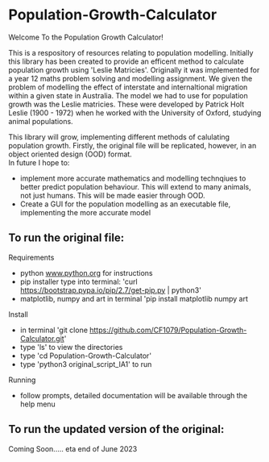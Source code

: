 # Population-Growth-Calculator
Welcome To the Population Growth Calculator!

This is a respository of resources relating to population modelling. 
Initially this library has been created to provide an efficent method to calculate population growth using 'Leslie Matricies'.
Originally it was implemented for a year 12 maths problem solving and modelling assignment. We given the problem of modelling the effect 
of interstate and internaltional migration within a given state in Australia. The model we had to use for population growth was the Leslie matricies. 
These were developed by Patrick Holt Leslie (1900 - 1972) when he worked with the University of Oxford, studying animal populations. 

This library will grow, implementing different methods of calulating population growth. 
Firstly, the original file will be replicated, however, in an object oriented design (OOD) format.  
In future I hope to: 
- implement more accurate mathematics and modelling technqiues to better predict population behaviour. 
This will extend to many animals, not just humans. This will be made easier through OOD.  
- Create a GUI for the population modelling as an executable file, implementing the more accurate 
model 


To run the original file: 
-------------------------

Requirements 
- python www.python.org for instructions 
- pip installer type into terminal: 'curl https://bootstrap.pypa.io/pip/2.7/get-pip.py | python3'
- matplotlib, numpy and art in terminal 'pip install matplotlib numpy art

Install 
- in terminal 'git clone https://github.com/CF1079/Population-Growth-Calculator.git' 
- type 'ls' to view the directories
- type 'cd Population-Growth-Calculator'
- type 'python3 original_script_IA1' to run 

Running 
- follow prompts, detailed documentation will be available through the help menu 


To run the updated version of the original:
-------------------------------------------

Coming Soon..... eta end of June 2023




